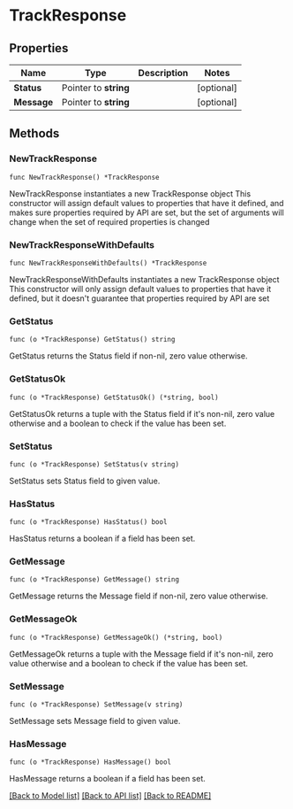 # TrackResponse

## Properties

Name | Type | Description | Notes
------------ | ------------- | ------------- | -------------
**Status** | Pointer to **string** |  | [optional] 
**Message** | Pointer to **string** |  | [optional] 

## Methods

### NewTrackResponse

`func NewTrackResponse() *TrackResponse`

NewTrackResponse instantiates a new TrackResponse object
This constructor will assign default values to properties that have it defined,
and makes sure properties required by API are set, but the set of arguments
will change when the set of required properties is changed

### NewTrackResponseWithDefaults

`func NewTrackResponseWithDefaults() *TrackResponse`

NewTrackResponseWithDefaults instantiates a new TrackResponse object
This constructor will only assign default values to properties that have it defined,
but it doesn't guarantee that properties required by API are set

### GetStatus

`func (o *TrackResponse) GetStatus() string`

GetStatus returns the Status field if non-nil, zero value otherwise.

### GetStatusOk

`func (o *TrackResponse) GetStatusOk() (*string, bool)`

GetStatusOk returns a tuple with the Status field if it's non-nil, zero value otherwise
and a boolean to check if the value has been set.

### SetStatus

`func (o *TrackResponse) SetStatus(v string)`

SetStatus sets Status field to given value.

### HasStatus

`func (o *TrackResponse) HasStatus() bool`

HasStatus returns a boolean if a field has been set.

### GetMessage

`func (o *TrackResponse) GetMessage() string`

GetMessage returns the Message field if non-nil, zero value otherwise.

### GetMessageOk

`func (o *TrackResponse) GetMessageOk() (*string, bool)`

GetMessageOk returns a tuple with the Message field if it's non-nil, zero value otherwise
and a boolean to check if the value has been set.

### SetMessage

`func (o *TrackResponse) SetMessage(v string)`

SetMessage sets Message field to given value.

### HasMessage

`func (o *TrackResponse) HasMessage() bool`

HasMessage returns a boolean if a field has been set.


[[Back to Model list]](../README.md#documentation-for-models) [[Back to API list]](../README.md#documentation-for-api-endpoints) [[Back to README]](../README.md)


